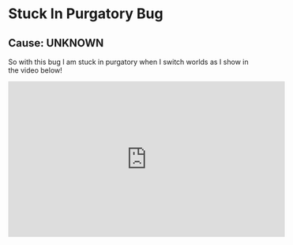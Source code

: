 <h1>Stuck In Purgatory Bug</h1>
<h2>Cause: UNKNOWN</h2>
<p>So with this bug I am stuck in purgatory when I switch worlds as I show in the video below!</p>
<iframe width="560" height="315" src="https://www.youtube-nocookie.com/embed/LWXQl_BlZ90" frameborder="0" allow="accelerometer; autoplay; encrypted-media; gyroscope; picture-in-picture" allowfullscreen></iframe>